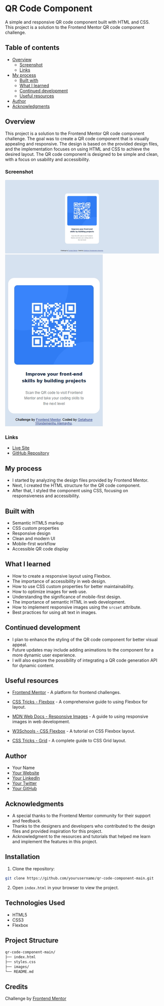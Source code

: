 # QR Code Component

A simple and responsive QR code component built with HTML and CSS. This project is a solution to the Frontend Mentor QR code component challenge.

## Table of contents

- [Overview](#overview)
  - [Screenshot](#screenshot)
  - [Links](#links)
- [My process](#my-process)
  - [Built with](#built-with)
  - [What I learned](#what-i-learned)
  - [Continued development](#continued-development)
  - [Useful resources](#useful-resources)
- [Author](#author)
- [Acknowledgments](#acknowledgments)

## Overview

This project is a solution to the Frontend Mentor QR code component challenge.
The goal was to create a QR code component that is visually appealing and responsive. The design is based on the provided design files, and the implementation focuses on using HTML and CSS to achieve the desired layout.
The QR code component is designed to be simple and clean, with a focus on usability and accessibility.

### Screenshot

![QR Code Screenshot](design/desktop-design.png)
![QR Code Screenshot](design/mobile-design.png)

### Links

- [Live Site](https://yourusername.github.io/qr-code-component-main/)
- [GitHub Repository](https://github.com/yourusername/qr-code-component-main)

## My process

- I started by analyzing the design files provided by Frontend Mentor.
- Next, I created the HTML structure for the QR code component.
- After that, I styled the component using CSS, focusing on responsiveness and accessibility.

## Built with

- Semantic HTML5 markup
- CSS custom properties
- Responsive design
- Clean and modern UI
- Mobile-first workflow
- Accessible QR code display

## What I learned

- How to create a responsive layout using Flexbox.
- The importance of accessibility in web design.
- How to use CSS custom properties for better maintainability.
- How to optimize images for web use.
- Understanding the significance of mobile-first design.
- The importance of semantic HTML in web development.
- How to implement responsive images using the `srcset` attribute.
- Best practices for using alt text in images.

## Continued development

- I plan to enhance the styling of the QR code component for better visual appeal.
- Future updates may include adding animations to the component for a more dynamic user experience.
- I will also explore the possibility of integrating a QR code generation API for dynamic content.

## Useful resources

- [Frontend Mentor](https://www.frontendmentor.io) - A platform for frontend challenges.

- [CSS Tricks - Flexbox](https://css-tricks.com/snippets/css/a-guide-to-flexbox/) - A comprehensive guide to using Flexbox for layout.
- [MDN Web Docs - Responsive Images](https://developer.mozilla.org/en-US/docs/Learn/HTML/Multimedia_and_embedding/Responsive_images) - A guide to using responsive images in web development.
- [W3Schools - CSS Flexbox](https://www.w3schools.com/css/css3_flexbox.asp) - A tutorial on CSS Flexbox layout.
- [CSS Tricks - Grid](https://css-tricks.com/snippets/css/complete-guide-grid/) - A complete guide to CSS Grid layout.

## Author

- Your Name
- [Your Website](https://yourwebsite.com)
- [Your LinkedIn](https://www.linkedin.com/in/yourprofile/)
- [Your Twitter](https://twitter.com/yourprofile)
- [Your GitHub](https://github.com/yourusername)

## Acknowledgments

- A special thanks to the Frontend Mentor community for their support and feedback.
- Thanks to the designers and developers who contributed to the design files and provided inspiration for this project.
- Acknowledgment to the resources and tutorials that helped me learn and implement the features in this project.

## Installation

1. Clone the repository:

```bash
git clone https://github.com/yourusername/qr-code-component-main.git
```

2. Open `index.html` in your browser to view the project.

## Technologies Used

- HTML5
- CSS3
- Flexbox

## Project Structure

```
qr-code-component-main/
├── index.html
├── styles.css
├── images/
└── README.md
```

## Credits

Challenge by [Frontend Mentor](https://www.frontendmentor.io)
